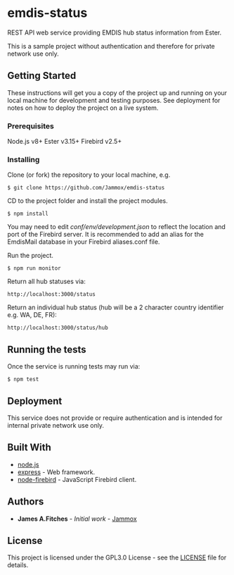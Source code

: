 # emdis-status

REST API web service providing EMDIS hub status information from Ester.

This is a sample project without authentication and therefore for private network use only.

## Getting Started

These instructions will get you a copy of the project up and running on your local machine for development and testing purposes. See deployment for notes on how to deploy the project on a live system.

### Prerequisites

Node.js v8+
Ester v3.15+
Firebird v2.5+

### Installing

Clone (or fork) the repository to your local machine, e.g.

```
$ git clone https://github.com/Jammox/emdis-status
```

CD to the project folder and install the project modules.

```
$ npm install
```

You may need to edit *conf/env/development.json* to reflect the location and port of the Firebird server.
It is recommended to add an alias for the EmdisMail database in your Firebird aliases.conf file.

Run the project.

```
$ npm run monitor
```

Return all hub statuses via:

```
http://localhost:3000/status
```

Return an individual hub status (hub will be a 2 character country identifier e.g. WA, DE, FR):

```
http://localhost:3000/status/hub
```

## Running the tests

Once the service is running tests may run via:

```
$ npm test
```

## Deployment

This service does not provide or require authentication and is intended for internal private network use only.

## Built With

* [node.js](https://nodejs.org)
* [express](https://expressjs.com) - Web framework.
* [node-firebird](https://www.npmjs.com/package/node-firebird) - JavaScript Firebird client.

## Authors

* **James A.Fitches** - *Initial work* - [Jammox](https://github.com/Jammox)

## License

This project is licensed under the GPL3.0 License - see the [LICENSE](https://wbs-wales.visualstudio.com/_git/emdis-status-adv?path=%2FLICENSE&version=GBmaster&_a=contents) file for details.
